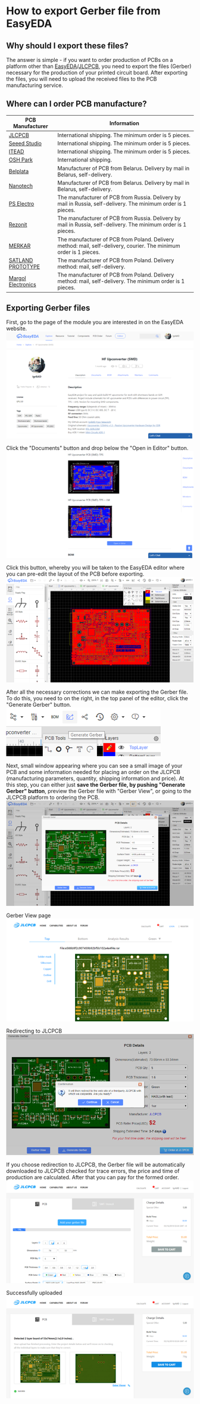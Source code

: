 # How to export Gerber file from EasyEDA

## Why should I export these files?
The answer is simple - if you want to order production of PCBs on a platform other than [EasyEDA]/[JLCPCB], you need to export the files (Gerber) necessary for the production of your printed circuit board. After exporting the files, you will need to upload the received files to the PCB manufacturing service.

## Where can I order PCB manufacture?
| PCB Manufacturer | Information |
| ----- | ----- |
| [JLCPCB] | International shipping. The minimum order is 5 pieces.|
| [Seeed Studio] | International shipping. The minimum order is 5 pieces.|
| [ITEAD] | International shipping. The minimum order is 5 pieces.|
| [OSH Park] | International shipping. |
| [Belplata] | Manufacturer of PCB from Belarus. Delivery by mail in Belarus, self-delivery.|
| [Nanotech] | Manufacturer of PCB from Belarus. Delivery by mail in Belarus, self-delivery. |
| [PS Electro] | The manufacturer of PCB from Russia. Delivery by mail in Russia, self-delivery. The minimum order is 1 pieces.|
| [Rezonit] |  The manufacturer of PCB from Russia. Delivery by mail in Russia, self-delivery. The minimum order is 1 pieces. |
| [MERKAR] | The manufacturer of PCB from Poland. Delivery method: mail, self-delivery, courier. The minimum order is 1 pieces. |
| [SATLAND PROTOTYPE] | The manufacturer of PCB from Poland. Delivery method: mail, self-delivery. |
| [Margol Electronics] | The manufacturer of PCB from Poland. Delivery method: mail, self-delivery. The minimum order is 1 pieces. |

## Exporting Gerber files
First, go to the page of the module you are interested in on the EasyEDA website.  
![Module page](../Resources/EasyEDA%20Gerber%20export/EasyEDA-1-Module-page.png)

Click the "Documents" button and drop below the "Open in Editor" button.  
![Open editor](../Resources/EasyEDA%20Gerber%20export/EasyEDA-2-Open-editor.png)

Click this button, whereby you will be taken to the EasyEDA editor where you can pre-edit the layout of the PCB before exporting.  
![Editor](../Resources/EasyEDA%20Gerber%20export/EasyEDA-3-Editor.png)

After all the necessary corrections we can make exporting the Gerber file. To do this, you need to on the right, in the top panel of the editor, click the "Generate Gerber" button.  
![Gerber export](../Resources/EasyEDA%20Gerber%20export/EasyEDA-4-Gerber-export.png)

Next, small window appearing where you can see a small image of your PCB and some information needed for placing an order on the JLCPCB (manufacturing parameters, quantity, shipping information and price). At this step, you can either just **save the Gerber file, by pushing "Generate Gerber" button**, preview the Gerber file with "Gerber View", or going to the JLCPCB platform to ordering the PCB.  
![Gerber preview](../Resources/EasyEDA%20Gerber%20export/EasyEDA-5-Gerber-preview.png)

Gerber View page  
![Gerber view](../Resources/EasyEDA%20Gerber%20export/EasyEDA-6-Gerber-view.png)

Redirecting to JLCPCB  
![JLCPCB redirect](../Resources/EasyEDA%20Gerber%20export/EasyEDA-7-JLCPCB-redirect.png)

If you choose redirection to JLCPCB, the Gerber file will be automatically downloaded to JLCPCB checked for trace errors, the price and time of production are calculated. After that you can pay for the formed order.  
![Gerber upload](../Resources/EasyEDA%20Gerber%20export/EasyEDA-8-Gerber-upload.png)

Successfully uploaded  
![Upload success](../Resources/EasyEDA%20Gerber%20export/EasyEDA-9-Gerber-upload-success.png)


[EasyEDA]: <https://easyeda.com/>
[JLCPCB]: <https://jlcpcb.com/>
[Seeed Studio]: <https://www.seeedstudio.com/fusion_pcb.html>
[ITEAD]: <https://www.itead.cc/open-pcb/pcb-prototyping.html>
[OSH Park]: <https://oshpark.com/>
[Belplata]: <https://belplata.by/calc>
[Nanotech]: <http://www.pcb.by/index.php/clients/howto>
[PS Electro]: <http://www.pselectro.ru/zakaz_pechatnyh_plat/>
[Rezonit]: <https://service.rezonit.ru/cards/new>
[MERKAR]: <http://www.merkar.pl/cennik.html>
[SATLAND PROTOTYPE]: <http://prototypy.com/sites_pcbplugins/pcborder/58>
[Margol Electronics]: <http://www.fabrykapcb.pl/jakzamowic.html>
